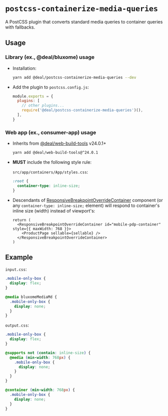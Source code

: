 # `postcss-containerize-media-queries`

A PostCSS plugin that converts standard media queries to container queries with fallbacks.

## Usage

### Library (ex., @deal/bluxome) usage

- Installation:

  ```bash
  yarn add @deal/postcss-containerize-media-queries --dev
  ```

- Add the plugin to `postcss.config.js`:

  ```js
  module.exports = {
    plugins: [
      // other plugins...
      require('@deal/postcss-containerize-media-queries')(),
    ],
  }
  ```

### Web app (ex., consumer-app) usage

- Inherits from [@deal/web-build-tools](https://github.com/deal/web-build-tools) v24.0.1+

  ```bash
  yarn add @deal/web-build-tools@^24.0.1
  ```

- **MUST** include the following style rule:

  `src/app/containers/App/styles.css`:

  ```css
  :root {
    container-type: inline-size;
  }
  ```

- Descendants of [ResponsiveBreakpointOverrideContainer](https://github.com/deal/consumer-app/blob/master/src/app/containers/ResponsiveBreakpointOverrideContainer/index.tsx) component (or any `container-type: inline-size;` element) will respond to container's inline size (width) instead of viewport's:

  ```tsx
  return (
    <ResponsiveBreakpointOverrideContainer id="mobile-pdp-container" style={{ maxWidth: 768 }}>
      <ProductPage sellable={sellable} />
    </ResponsiveBreakpointOverrideContainer>
  )
  ```

## Example

`input.css`:

```css
.mobile-only-box {
  display: flex;
}

@media bluxomeMediaMd {
  .mobile-only-box {
    display: none;
  }
}
```

`output.css`:

```css
.mobile-only-box {
  display: flex;
}

@supports not (contain: inline-size) {
  @media (min-width: 768px) {
    .mobile-only-box {
      display: none;
    }
  }
}

@container (min-width: 768px) {
  .mobile-only-box {
    display: none;
  }
}
```
